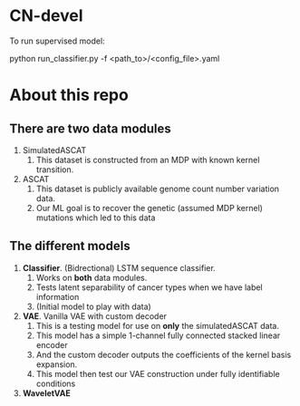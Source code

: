 # CN-devel

To run supervised model:

python run_classifier.py -f <path_to>/<config_file>.yaml

# About this repo

## There are two data modules

1) SimulatedASCAT
   1) This dataset is constructed from an MDP with known kernel transition. 
2) ASCAT
   1) This dataset is publicly available genome count number variation data. 
   2) Our ML goal is to recover the genetic (assumed MDP kernel) mutations which led to this data

## The different models

1) **Classifier**. (Bidrectional) LSTM sequence classifier.
   1) Works on **both** data modules.
   2) Tests latent separability of cancer types when we have label information
   3) (Initial model to play with data)
2) **VAE**. Vanilla VAE with custom decoder 
   1) This is a testing model for use on **only** the simulatedASCAT data.
   3) This model has a simple 1-channel fully connected stacked linear encoder
   4) And the custom decoder outputs the coefficients of the kernel basis expansion. 
   5) This model then test our VAE construction under fully identifiable conditions
3) **WaveletVAE**